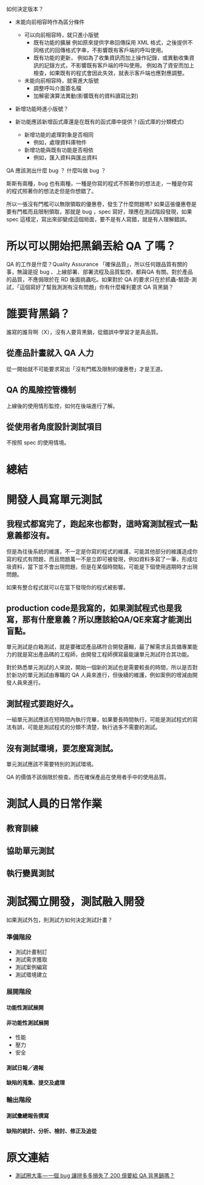 如何決定版本？
* 未能向前相容時作為區分條件
    * 可以向前相容時，就只進小版號        
        * 既有功能的擴展
            例如原來提供字串回傳採用 XML 格式，之後提供不同格式的回傳格式字串，不影響既有客戶端的呼叫使用。
        * 既有功能的更新，
            例如為了收集資訊而加上操作記錄，或異動收集資訊的記錄方式，不影響既有客戶端的呼叫使用。
            例如為了資安而加上檢查，如果既有的程式會因此失效，就表示客戶端也應對應調整。
    * 未能向前相容時，就需進大版號
        * 調整呼叫介面簽名檔
        * 加解密演算法異動(影響既有的資料讀寫比對)            
* 新增功能時進小版號？

* 新功能應該新增函式庫還是在既有的函式庫中提供？(函式庫的分類模式)
    * 新增功能的處理對象是否相同
        * 例如，處理資料庫物件
    * 新增功能與既有功能是否相依
        * 例如，匯入資料與匯出資料


QA 應該測出什麼 bug ？ 什麼叫做 bug ？

斯斯有兩種，bug 也有兩種，一種是你寫的程式不照著你的想法走，一種是你寫的程式照著你的想法走但是你想錯了。

所以一張沒有門檻可以無限領取的優惠卷，發生了什麼問題嗎? 如果這張優惠卷是要有門檻而且限制領取，那就是 bug ，spec 寫好，理應在測試階段發現，如果 spec 這樣定，寫出來卻變成這個局面，要不是有人寫錯，就是有人理解錯誤。

# 所以可以開始把黑鍋丟給 QA 了嗎？

QA 的工作是什麼？Quality Assurance 「確保品質」，所以任何跟品質有關的事，無論是捉 bug 、上線部署、部署流程及品質監控，都與QA 有關。對於產品的品質，不應侷限於在 RD 後面挑蟲吃。如果對於 QA 的要求只在於抓蟲-驗證-測試，「這個寫好了幫我測測有沒有問題」你有什麼權利要求 QA 背黑鍋？

# 誰要背黑鍋？

誰寫的誰背啊（X），沒有人要背黑鍋，從錯誤中學習才是真品質。

## 從產品計畫就入 QA 人力
從一開始就不可能要求寫出「沒有門檻及限制的優惠卷」才是王道。

## QA 的風險控管機制
上線後的使用情形監控，如何在後端進行了解。

## 從使用者角度設計測試項目
不按照 spec 的使用情境。

# 總結


# 開發人員寫單元測試
## 我程式都寫完了，跑起來也都對，這時寫測試程式一點意義都沒有。
但是為往後系統的維護，不一定是你寫的程式的維護，可能其他部分的維護造成你寫的程式有問題，而且問題萬一不是立即可被發現，例如資料多寫了一筆，形成垃圾資料，當下並不會出現問題，但是在某個時間點，可能是下個使用週期時才出現問題。

如果有整合程式就可以在當下發現你的程式被影響。

## production code是我寫的，如果測試程式也是我寫，那有什麼意義？所以應該給QA/QE來寫才能測出盲點。
單元測試是白箱測試，就是要確認產品碼符合開發邏輯，最了解需求且具備專業能力的就是寫出產品碼的工程師，由開發工程師撰寫最能讓單元測試符合其功能。

對於熟悉單元測試的人來說，開始一個新的測試也是需要較長的時間，所以是否對於新功的單元測試由專職的 QA 人員來進行，但後續的維護，例如案例的增減由開發人員來進行。

## 測試程式要跑好久。
一組單元測試應該在短時間內執行完畢，如果要長時間執行，可能是測試程式的寫法有誤，可能是測試程式的分類不清楚，執行過多不需要的測試。

## 沒有測試環境，要怎麼寫測試。
單元測試應該不需要特別的測試環境。




QA 的價值不該侷限於檢查。而在確保產品在使用者手中的使用品質。

# 測試人員的日常作業
## 教育訓練
## 協助單元測試
## 執行變異測試

# 測試獨立開發，測試融入開發
如果測試外包，則測試方如何決定測試計畫？
### 準備階段
* 測試計畫制訂
* 測試需求獲取
* 測試案例編寫
* 測試環境建立
### 展開階段
#### 功能性測試展開
#### 非功能性測試展開
* 性能
* 壓力
* 安全
#### 測試日報／週報
#### 缺陷的蒐集、提交及處理

### 輸出階段
#### 測試彙總報告撰寫
#### 缺陷的統計、分析、檢討、修正及追從


# 原文連結
* [測試圈大事 — 一個 bug 讓拼多多損失了 200 億要給 QA 背黑鍋嗎？][ref01]

[ref01]:https://medium.com/orientebar/%E6%B8%AC%E8%A9%A6%E5%9C%88%E5%A4%A7%E4%BA%8B-%E4%B8%80%E5%80%8B-bug-%E8%AE%93%E6%8B%BC%E5%A4%9A%E5%A4%9A%E6%90%8D%E5%A4%B1%E4%BA%86-200-%E5%84%84-%E8%A6%81%E7%B5%A6-qa-%E8%83%8C%E9%BB%91%E9%8D%8B%E5%97%8E-ddfd721bf86f?fbclid=IwAR3_Zhf6aRp1g0nyp4o1Z7Qtbq0vV8c7wQfyrmykkXBVstGco06pu43JwxA "測試圈大事 — 一個 bug 讓拼多多損失了 200 億要給 QA 背黑鍋嗎？"
